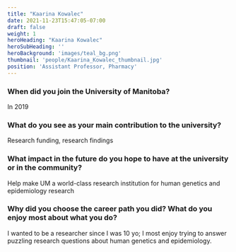 ```yaml
---
title: "Kaarina Kowalec"
date: 2021-11-23T15:47:05-07:00
draft: false
weight: 1
heroHeading: "Kaarina Kowalec"
heroSubHeading: ''
heroBackground: 'images/teal_bg.png'
thumbnail: 'people/Kaarina_Kowalec_thumbnail.jpg'
position: 'Assistant Professor, Pharmacy'
---
```


### When did you join the University of Manitoba?

In 2019

### What do you see as your main contribution to the university?

Research funding, research findings

### What impact in the future do you hope to have at the university or in the community?

Help make UM a world-class research institution for human genetics and epidemiology research

### Why did you choose the career path you did? What do you enjoy most about what you do?

I wanted to be a researcher since I was 10 yo; I most enjoy trying to answer puzzling research questions about human genetics and epidemiology.
